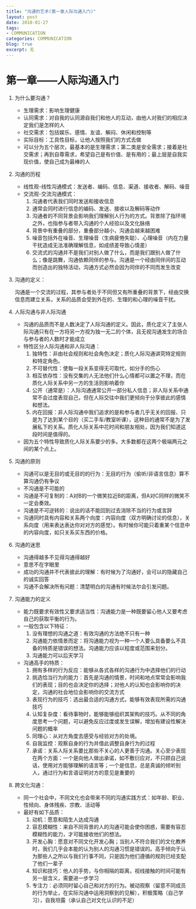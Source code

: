 ```yaml
---
title: "沟通的艺术(第一章人际沟通入门)"
layout: post
date: 2018-01-27
tags:
- COMMUNICATION
categories: COMMUNICATION
blog: true
excerpt: 无
---
```


# 第一章——人际沟通入门

1. 为什么要沟通？
   - 生理需求：影响生理健康
   - 认同需求：对自我的认同源自我们和他人的互动，由他人对我们的相应决定我们是怎样的人
   - 社交需求：包括娱乐、感情、友谊、解闷、休闲和控制等
   - 实际目标：工具性目标，让他人按照我们的方式去做
   - 可以分为五个层次，最基本的是生理需求；第二类是安全需求；接着是社交需求；再到自尊需求，希望自己是有价值、是有用的；最上层是自我实现价值，使自己成为最棒的人


1. 沟通的历程
   - 线性观-线性沟通模式：发送者、编码、信息、渠道、接收者、解码、噪音
   - 交流观-交流沟通模式：
     1. 沟通者代表我们同时发送和接收信息
     2. 通常会同时进行信息的编码、发送、接收以及解码等动作
     3. 沟通者的不同背景会影响我们理解别人行为的方式。背景除了指环境之外，也指参与者带入沟通的个人经验以及文化脉络
     4. 背景中有重叠的部分，重叠部分越小，沟通会越来越困难
     5. 噪音包括外在噪音、生理噪音（生病疲倦失聪）、心理噪音（内在力量干扰造成无法准确理解信息，如成绩差导致心情差）
     6. 交流式的沟通并不是我们对别人做了什么，而是我们跟别人做了什么；像是跳舞，沟通依赖同伴的参与。沟通是一个经由同伴间的互动而创造出的独特活动，沟通方式必然会因为同伴的不同而发生改变


1. 沟通的定义：

   沟通是一个交流的过程，其参与者处于不同但又有所重叠的背景下，经由交换信息而建立关系，关系的品质会受到外在的、生理的和心理的噪音干扰。

2. 人际沟通与非人际沟通

   - 沟通的品质而不是人数决定了人际沟通的定义。因此，质化定义了主张人际沟通只有在一方将另一方视为独一无二的个体，且无视沟通发生的场合与参与者的人数时才能成立
   - 特性区分人际沟通和非人际沟通：
     1. 独特性：非由社会规则和社会角色决定；质化人际沟通讲究特定规则和特定角色。
     2. 不可替代性：使每一段关系变得无可取代，如分手的伤心
     3. 相互依存性：没有交集的人无法他们什么心情都可以置之不理，而在质化人际关系中另一方的生活则影响着你
     4. 公开（通常是）：人际沟通通常公开一部分私人信息；非人际关系中通常不会过度表现自己，但在人际交往中我们更倾向于分享彼此的感情和想法。
     5. 内在回报：非人际沟通中我们追求的是和参与者几乎无关的回报、只是为了达到某个目的（买二手车/教室听课），这种目的通常不是为了发展私下的关系。质化人际关系中花时间和朋友相处，因为我们知道这段时间是值得的。
   - 因为五个特性导致质化人际关系要少的多。大多数都在这两个极端两元之间的某个点上。

3. 沟通的原则

   - 沟通可以是无目的或无目的的行为：无目的行为（偷听/非语言信息）算不算沟通仍有争议
   - 不沟通是不可能的
   - 沟通是不可复制的：A对B的一个微笑拉近B的距离，但A对C同样的微笑不一定会奏效。
   - 沟通是不可逆转的：说出的话不能回到过去消除不当的行为或言辞
   - 沟通同时具有内容和关系两个向度：内容向度（双方明确讨论的信息），关系向度（用来表达表达你对对方的感觉）。有时候你可能只着重某个信息中的内容向度，如只关系买东西的价格。

4. 沟通的迷思

   - 沟通得越多不见得沟通得越好
   - 意思不在字眼里
   - 成功的沟通并不代表彼此的理解：有时候为了沟通好，会可以的隐藏自己的诚实回答
   - 沟通不会解决所有问题：清楚明白的沟通有时候法尔会引发问题。

5. 沟通能力的定义

   - 能力既要求有效性又要求适当性：沟通能力是一种既要留心他人又要考虑自己的获取平衡的行为。
   - 一般包含以下特征：
     1. 没有理想的沟通之道：有效沟通的方法绝不只有一种
     2. 沟通能力依情景而定：将沟通能力视为一种一个人要么具备要么不具备的特质是错误的想法。沟通能力应该以程度或范围来划分。
     3. 沟通能力可以后天学习
   - 沟通高手的特质：
     1. 拥有多样的行为反应：能够从各式各样的沟通行为中选择他们的行动
     2. 挑选恰当行为的能力：首先是沟通的情景，时间和地点常常会影响我们的表现；目的也会决定你的选择；对他人的认知也会影响你的决定，沟通的社会地位会影响你的交流方式
     3. 表现行为的技巧：选出最合适的沟通方式，能够有效表现所需的沟通技巧
     4. 认知复杂度：看待事物时，能够能够组织其架构的技巧。从不同的角度思考一个问题，可以避免反应过度或发生误解，增加有建设性解决问题的概率
     5. 同理心：从对方角度去感受与经验对方的处境。
     6. 自我监控：观察自身的行为并借此调整自身行为的过程
     7. 承诺：关系人际关系要比那些不关心的人更善于沟通。关心至少表现在两个方面：一个是向他人做出承诺，如不敷衍应对，不只顾自己说话，使用对方能够理解的语言等；一个是信息，总是真诚的倾听别人，通过行为和言语证明对方的意见是重要的

6. 跨文化沟通：

   - 同一个社会中，不同文化也会带来不同的沟通实践方式：如年龄、职业、性倾向、身体残疾、宗教、活动等
   - 最好有如下品质：
     1. 动机：愿意和陌生人达成沟通
     2. 容忍模糊性：来自不同背景的人的沟通可能会使你困惑，需要有容忍模糊性的能力，才可能接收他们的想法。
     3. 开发心胸：愿意对不同文化开发心胸；当别人不符合我们的文化教养时，我们几乎会本能的认为别人的沟通习惯是错误的。高手倾向于认为那些人之所以与我们行事不同，只是因为他们遵循的规则已经支配了他们一辈子
     4. 知识和技巧：他人的手势，与你相隔的距离，视线接触的时间可能有另一层含义，需要进一步学习
     5. 专注力：必须同时留心自己和对方的行为。被动观察（留意不同成员的行为举止，在实际沟通中运用洞察到的见解），积极策略（自己学习），自我坦露（承认自己对文化认识的不足）